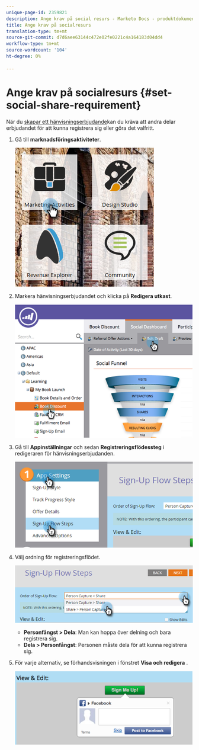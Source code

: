 ```yaml
---
unique-page-id: 2359821
description: Ange krav på social resurs - Marketo Docs - produktdokumentation
title: Ange krav på socialresurs
translation-type: tm+mt
source-git-commit: d7d6aee63144c472e02fe0221c4a164183d04dd4
workflow-type: tm+mt
source-wordcount: '104'
ht-degree: 0%

---
```



# Ange krav på socialresurs {#set-social-share-requirement}

När du [skapar ett hänvisningserbjudande](../../../../product-docs/demand-generation/social/referral-offers/create-a-referral-offer.md)kan du kräva att andra delar erbjudandet för att kunna registrera sig eller göra det valfritt.

1. Gå till **marknadsföringsaktiviteter**.

   ![](assets/ma-1.png)

1. Markera hänvisningserbjudandet och klicka på **Redigera utkast**.

   ![](assets/image2015-4-22-13-3a30-3a36.png)

1. Gå till **Appinställningar** och sedan **Registreringsflödessteg** i redigeraren för hänvisningserbjudanden.

   ![](assets/three.png)

1. Välj ordning för registreringsflödet.

   ![](assets/four.png)

   * **Personfångst > Dela**: Man kan hoppa över delning och bara registrera sig.
   * **Dela > Personfångst**: Personen måste dela för att kunna registrera sig.

1. För varje alternativ, se förhandsvisningen i fönstret **Visa och redigera** .

   ![](assets/image2015-4-22-13-3a34-3a28.png)

